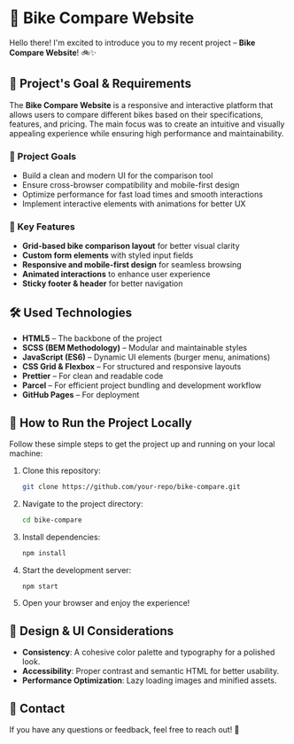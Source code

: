 # 🚴 Bike Compare Website

Hello there! I'm excited to introduce you to my recent project – **Bike Compare Website**! 🚲✨

## 🎯 Project's Goal & Requirements

The **Bike Compare Website** is a responsive and interactive platform that allows users to compare different bikes based on their specifications, features, and pricing. The main focus was to create an intuitive and visually appealing experience while ensuring high performance and maintainability.

### 🔹 Project Goals
- Build a clean and modern UI for the comparison tool
- Ensure cross-browser compatibility and mobile-first design
- Optimize performance for fast load times and smooth interactions
- Implement interactive elements with animations for better UX

### 📌 Key Features
- **Grid-based bike comparison layout** for better visual clarity
- **Custom form elements** with styled input fields
- **Responsive and mobile-first design** for seamless browsing
- **Animated interactions** to enhance user experience
- **Sticky footer & header** for better navigation

## 🛠️ Used Technologies
- **HTML5** – The backbone of the project
- **SCSS (BEM Methodology)** – Modular and maintainable styles
- **JavaScript (ES6)** – Dynamic UI elements (burger menu, animations)
- **CSS Grid & Flexbox** – For structured and responsive layouts
- **Prettier** – For clean and readable code
- **Parcel** – For efficient project bundling and development workflow
- **GitHub Pages** – For deployment

## 🚀 How to Run the Project Locally

Follow these simple steps to get the project up and running on your local machine:

1. Clone this repository:
   ```sh
   git clone https://github.com/your-repo/bike-compare.git
   ```
2. Navigate to the project directory:
   ```sh
   cd bike-compare
   ```
3. Install dependencies:
   ```sh
   npm install
   ```
4. Start the development server:
   ```sh
   npm start
   ```
5. Open your browser and enjoy the experience!

## 🎨 Design & UI Considerations
- **Consistency**: A cohesive color palette and typography for a polished look.
- **Accessibility**: Proper contrast and semantic HTML for better usability.
- **Performance Optimization**: Lazy loading images and minified assets.

## 📩 Contact
If you have any questions or feedback, feel free to reach out! 🚀

